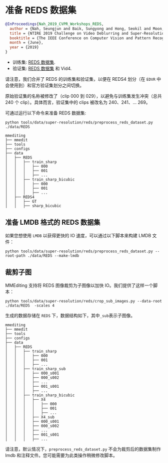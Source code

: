 # 准备 REDS 数据集

<!-- [DATASET] -->

```bibtex
@InProceedings{Nah_2019_CVPR_Workshops_REDS,
  author = {Nah, Seungjun and Baik, Sungyong and Hong, Seokil and Moon, Gyeongsik and Son, Sanghyun and Timofte, Radu and Lee, Kyoung Mu},
  title = {NTIRE 2019 Challenge on Video Deblurring and Super-Resolution: Dataset and Study},
  booktitle = {The IEEE Conference on Computer Vision and Pattern Recognition (CVPR) Workshops},
  month = {June},
  year = {2019}
}
```

- 训练集: [REDS 数据集](https://seungjunnah.github.io/Datasets/reds.html).
- 验证集: [REDS 数据集](https://seungjunnah.github.io/Datasets/reds.html) 和 Vid4.

请注意，我们合并了 REDS 的训练集和验证集，以便在 REDS4 划分（在 `EDVR` 中会使用到）和官方验证集划分之间切换。

原始验证集的名称被修改了（clip 000 到 029），以避免与训练集发生冲突（总共 240 个 clip）。具体而言，验证集中的 clips 被改名为 240、241、... 269。

可通过运行以下命令来准备 REDS 数据集:

```shell
python tools/data/super-resolution/reds/preprocess_reds_dataset.py ./data/REDS
```

```text
mmediting
├── mmedit
├── tools
├── configs
├── data
│   ├── REDS
│   │   ├── train_sharp
│   │   │   ├── 000
│   │   │   ├── 001
│   │   │   ├── ...
│   │   ├── train_sharp_bicubic
│   │   │   ├── 000
│   │   │   ├── 001
│   │   │   ├── ...
│   ├── REDS4
│   │   ├── GT
│   │   ├── sharp_bicubic
```

## 准备 LMDB 格式的 REDS 数据集

如果您想使用 `LMDB` 以获得更快的 IO 速度，可以通过以下脚本来构建 LMDB 文件：

```shell
python tools/data/super-resolution/reds/preprocess_reds_dataset.py --root-path ./data/REDS --make-lmdb
```

## 裁剪子图

MMEditing 支持将 REDS 图像裁剪为子图像以加快 IO。我们提供了这样一个脚本：

```shell
python tools/data/super-resolution/reds/crop_sub_images.py --data-root ./data/REDS  -scales 4
```

生成的数据存储在 `REDS` 下，数据结构如下，其中`_sub`表示子图像。

```text
mmediting
├── mmedit
├── tools
├── configs
├── data
│   ├── REDS
│   │   ├── train_sharp
│   │   │   ├── 000
│   │   │   ├── 001
│   │   │   ├── ...
│   │   ├── train_sharp_sub
│   │   │   ├── 000_s001
│   │   │   ├── 000_s002
│   │   │   ├── ...
│   │   │   ├── 001_s001
│   │   │   ├── ...
│   │   ├── train_sharp_bicubic
│   │   │   ├── X4
│   │   │   │   ├── 000
│   │   │   │   ├── 001
│   │   │   │   ├── ...
│   │   │   ├── X4_sub
│   │   │   ├── 000_s001
│   │   │   ├── 000_s002
│   │   │   ├── ...
│   │   │   ├── 001_s001
│   │   │   ├── ...
```

请注意，默认情况下，`preprocess_reds_dataset.py` 不会为裁剪后的数据集制作 lmdb 和注释文件。您可能需要为此类操作稍微修改脚本。
